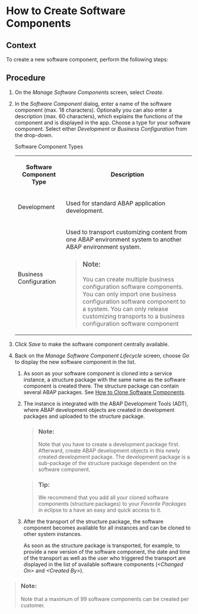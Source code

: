 <!-- loio67e2f2e1fbcf48a4801bad004133e0a7 -->

# How to Create Software Components



<a name="loio67e2f2e1fbcf48a4801bad004133e0a7__section_w21_qmk_m3b"/>

## Context

To create a new software component, perform the following steps:



<a name="loio67e2f2e1fbcf48a4801bad004133e0a7__section_x4n_jdc_p2b"/>

## Procedure

1.  On the *Manage Software Components* screen, select *Create*.
2.  In the *Software Component* dialog, enter a name of the software component \(max. 18 characters\). Optionally you can also enter a description \(max. 60 characters\), which explains the functions of the component and is displayed in the app. Choose a type for your software component. Select either *Development* or *Business Configuration* from the drop-down.

    <a name="loio67e2f2e1fbcf48a4801bad004133e0a7__table_ob4_r41_qjb"/>Software Component Types


    <table>
    <tr>
    <th>

    Software Component Type


    
    </th>
    <th>

    Description


    
    </th>
    </tr>
    <tr>
    <td>

    Development


    
    </td>
    <td>

    Used for standard ABAP application development.


    
    </td>
    </tr>
    <tr>
    <td>

    Business Configuration


    
    </td>
    <td>

    Used to transport customizing content from one ABAP environment system to another ABAP environment system.

    > ### Note:  
    > You can create multiple business configuration software components. You can only import one business configuration software component to a system. You can only release customizing transports to a business configuration software component


    
    </td>
    </tr>
    </table>
    
3.  Click *Save* to make the software component centrally available.

4.  Back on the *Manage Software Component Lifecycle* screen, choose *Go* to display the new software component in the list.

    1.  As soon as your software component is cloned into a service instance, a structure package with the same name as the software component is created there. The structure package can contain several ABAP packages. See [How to Clone Software Components](How_to_Clone_Software_Components_18564c5.md).

    2.  The instance is integrated with the ABAP Development Tools \(ADT\), where ABAP development objects are created in development packages and uploaded to the structure package.

        > ### Note:  
        > Note that you have to create a development package first. Afterward, create ABAP development objects in this newly created development package. The development package is a sub-package of the structure package dependent on the software component.

        > ### Tip:  
        > We recommend that you add all your cloned software components \(structure packages\) to your *Favorite Packages* in eclipse to a have an easy and quick access to it.

    3.  After the transport of the structure package, the software component becomes available for all instances and can be cloned to other system instances.

        As soon as the structure package is transported, for example, to provide a new version of the software component, the date and time of the transport as well as the user who triggered the transport are displayed in the list of available software components \(*<Changed On\>* and *<Created By\>*\).


> ### Note:  
> Note that a maximum of 99 software components can be created per customer.


